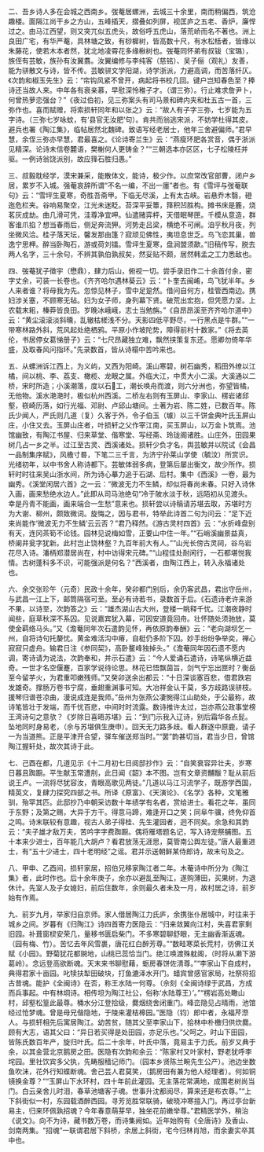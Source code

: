 <!-- { "loadSidebar": true } -->
二、吾乡诗人多在会城之西南乡。弢菴居螺洲，去城三十余里，南而稍偏西，筑沧趣楼。面隔江尚干乡之方山，五峰插天，摺叠如列屏，视匡庐之五老、香炉，廉悍过之。由马江西望，则又突兀似五虎头，故俗呼五虎山，落荒峤而名不著也。洲上良田广宅，有华严菴，具林塘之致，有桫樨树，皆高数十尺，有水松栝者，皆缘以朱藤花，使若木本者然，犹北地凌霄花多缘楸树也。弢菴同怀弟有叔钹（宝璐），族侄有芸敏，族孙有汝翼翥。汝翼编修与李纯客（慈铭）、吴子俪（观礼）友善，能为骈散文与诗，皆不传。芸敏骈文学阳湖，诗学浙派，力避高调，而苦落纤仄。《次韵和椒玉先生》云：“帘钩风紧不曾开，病起将书校几回。键户岂知春色至？捧诗还当故人来。中年各有衰亲慕，早慰深怜稚子才。（谓三弥）。行止难求詹尹卜，何曾热萝恋强台？”《夜过伯初，见三弥案头有司马景和碑内夹和杜五古一首，三弥作也。喜而赋赠，将索损轩同年和以张之》云：“故人有子字三弥，七岁能为五字诗。（三弥七岁咏蚊，有‘县官无汝肥’句）。肯共而翁逃宋派，不妨学杜得其皮。避兵也署《陶江集》，临帖居然北魏碑。致语写经老居士，他年三舍避偏师。”君早慧，余侄三弥亦早慧，君最喜之。《论诗寄兰生》云：“燕瘦环肥各赏音，偶于浙派见精深。论诗未信卷麓语，樊榭何人更铸金？”“三朝选本亦区区，七子松陵枉并驱。一例诗翁饶派别，故应箨石胜归愚。”

三、叔毅耽经学，漠宋兼采，能散体文，能诗，极少作。以庶常改官部曹，闭户乡居，累岁不入城。强菴哀辞所谓“不名一编，不出一廛”者也。有《雪坪与弢菴联句》云：“雪坪生夏寒，奇胜吾斋甲。下临无尽溪，上有太古峡。岩悬乔木翳，磴迤危栏夹。谷响易聚空，江光未迷眨。苔深平妥簟，箨积凹胜构。摊书床是簏，烧茗灰成劫。曲几滑可凭，洼尊净宜呷。仙遣赌弈枰，天借眠琴匣。千模从意造，群客谁爪掐？想当春雨后，侧足奔流狎。河势走吕梁，横绝不可闸。洎乎秋月夜，列坐微风洽。桂子落天坛，馨发那由篷？寂顽见佛性，夷坦息世乏。鸟飞恋其巢，兽逸宁思柙。醉当卧陶石，游或荷刘镭。雪坪生夏寒，盘涧盟须歃。”旧稿传写，脱去两人名字，三十余句，不辨其孰伯孰叔矣，然妥贴不颇，居然韩孟之工力悉敌也。

四、弢菴犹子徵宇（懋鼎），肆力后山，俯视一切。尝手录旧作二十余首付余，密字丈余，可装一长卷也。《齐齐哈尔遇林葵云》云：“卜奎去闽崤，鸟飞犹半年。乡人来者谁？将毋我为先。忽惊见林子，雪中足跫然。借问自何方，桂管西南边。携妇涉关塞，不顾寒无毡。妇为女子师，身列幕下贤。破荒出宏抱，但凭愿力坚。上农载末耜，榛莽皆良田。岁晚冰峨峨，志士当勉旃。”《自昂昂溪至齐齐哈尔道中》云：“黄尘滚滚淡斜曛，乱辙枯槎浅不分。天影四低平野尽，一行黑点是牛群。”“一带寒林路外斜，荒风起处绝栖鸦。平原小作坡陀势，障得前村十数家。”《将去英伦，书居停女葛悌册子》云：“七尺昂藏独立难，飘然挟策复东还。愿卿勿倚年华盛，及取春风问指环。”先录数首，皆从诗榻中苦吟来也。

五、从螺洲诉江西上，为义屿，又西为阳崎。溪山寒碧，树石幽秀，稻田外缭以江橘，间以桃、李、荔支、橄榄、龙眼之属。外临大江，中贯大小二溪。大溪通以二桥，宋时所造；小溪潮落，度以石工，潮长唤舟而渡，则六分洲也，弥望皆橘，无他物。溪水滟滟时，极似杭州西溪。二桥左右则有玉屏山、李家山、楞岩诸邱壑，嵚崎历落，如行光福、邓尉、卢邱山塘间。土著为岩、陈二姓，已数百年。陈氏少闻人，严氏则几道（复）久客于外，令子伯玉（璩）以三千饼金典叶氏玉屏山庄，小住又去。玉屏山庄者，叶损轩之父作宰江南，买玉屏山，以万金卜筑焉。池馆幽致，有陶江书屋、归来草堂、偕寒堂、写经斋、玲珑阁诸胜。山庄外，田园果树几占一乡之半。过江至古灵、西溪诸处。损轩少负才名，舆芸敏并以院试《会昌一品制集序赋》，风檐寸晷，下笔二三千言，为济宁孙莱山学使（毓汶）所赏识。光绪初年，以中书舍人称诗都下。芸敏体弱多病，登第后屡出衡文，故少所作。损轩时时往来吴山浙水间，所为诗心摹力追于石湖、后村。集中《西溪》一卷，最为幽秀。《溪堂闲居六首》之一云：“微波无力不生鳞，却似将春尚未春。只好入诗休入画，画来愁绝水边人。”此即从司马池绝句“冷于陂水淡于秋，远陌初从见渡头。幸是丹青不能画，画来端合一生愁”意来也。损轩尝以诗稿请苏堪去取，苏堪时方为大谢、柳州，颇致微词。旋悔之，因与君书，特举此诗首二句为问云：“足下近来尚能作‘微波无力不生鳞’云云否？”君乃释然。《游古灵村四首》云：“水折峰盘别有天，连冈茶筍不论钱。园林见说梅如雪，正要山中住一年。”“石峭溪幽景益真，桥阑井瓮字犹新。此村岂止饶林壑？九百年前大有人。”“山光长傍古灵祠，谷鸟岩花尽入诗。潘柄郑潜居尚在，村中访得宋元碑。”“山程佳处耐闲行，一石都堪悦我情。古树蓬科多不识，可能强派是何名？”西溪者，由陶江西上，转入永福诸处也。

六、余交张珍午（元奇）民政十余年，癸卯都门别后，余仍客武昌，君出守岳州，与武昌一江上下，邮筒隔宿可至。至必有诗若书，录数首于后。《石遗诗老许来游不果，以诗至，次韵答之》云：“雄杰湖山古大州，登楼一眺释千忧。江潮夜静时闻些，庭草秋深不系囚。见说嘉宾犹入幕，可因安道竟回舟。壮怀随处须驰放，莫使金羁络马头。”又《澹菴同年次石遣韵见怀，再依原韵奉酬》云：“老向湖坝乞一州，自将诗句托嫠忧。黄金难活沟中瘠，自梃仍多阶下囚。妙手纷纷争举奕，禅心寂寂只虚舟。输君日注《参同契》，高卧鳌峰独掉头。”《澹菴同年因石遗不愿内调，寄诗请为说法，次韵奉和，并示石遣》云：“今人爱诵石遣诗，诗笔纵横近益奇。一世才名空偃蹇，百家学说待论思。林花已悟飘茵旨，剑气宁忘出匣时？衡岳至今留芋火，为君重叩嫩残师。”又癸卯送余出都云：“十日深谈塞百悲，借君跌宕发雄奇。撑肠万卷书宁腐，垂翅重渊事可知。大冶祥金认干莫，多方歧路误骈枝。援琴归谱苍凉曲，漫说成连是我师。”岳州为张燕公凄惋得江山助处，于公最称，故诗笔皆壮于发端，而千忧百悲，中间时时流露。数诗推许太过，岂亦燕公政事堂榜王湾诗句之意欤？《岁除日喜晤苏堪》云：“到门示我入辽诗，别后霜华各点髭。坠地同时身易老，（佘与苏堪俱生庚申）。回天无力路多歧。看人群逐中原鹿，请子一为当道熊。正是平津开合望，驿车催送郑当时。”“罢”韵甚切当，君当少日，曾馆陶江握轩处，故次其诗于此。

七、己酉在都，几道见示《十二月初七日阅邸抄作》云：“自笑衰容异壮夫，岁寒日暮且踟蹰。平生献玉常遭刖，此日闻《韶》本不图。岂有文章资黼黻？耻从前后说王卢。一流将尽犹容汝，青眼高歌见两徒。”几道以马江习流学子，既游学西国，精英文，复肆力探究四部之书。所译《原富》、《天演论》、《名学》各种，文笔雅驯，殆罕其匹。此邸抄乃中朝采访数十年绩学有名者，赏给进士。看花之年，虽同于东野；及第之赐，大异于方干。得意马蹄，难逢开口之笑；同阜牛骥，终免仰首之鸣。诗末联较有意趣，视古人弟子得桂、先生灌园者，迥不同矣。余急和其韵云：“夫子雄才敌万夫，苦吟字字费踟蹰。偶将雁塔题名记，写入诗宠祭脯图。五十本来少进士，百年能几大胡卢？看君放荡无涯思，莫管南公舆左徒。”唐人最重进士，有“五十少进士，四十老明经”之谣。君并示送朝鲜某侍郎诗，故末句及之。

八、甲申、乙酉间，损轩家居，招伯兄移家陶江者二年。木菴诗中所分为《陶江集》者，此时作也。后十余年庚子，余亦以避乱至陶江，遂购薄田，买果树，为退休计。先室人及子女媳妇，前后住数年，余则最久者未及一月，故村居之诗，前岁始有作焉。

九、前岁九月，举家归自京师。家人借居陶江力氏庐，余携张仆居城中，时往来于城乡之间。岁暮有《归陶江》诗四首寄力医隐云：“归来敛翼向江村，失喜君家剩旧园。补葺窗棂安荣几，量移书匮启柴门。不多寒碧聊舒眼，无主幽香渐返魂。（园有梅、竹）。苦忆去年风雪裹，唐花红白醉芳尊。”“数畦寒菜长荒村，彷佛江关赋《小园》。野菊犹花都豌地，山桃已蕊恰当门。绝江唤渡殊躭阁，（时将从濑下游葛岭）。念远登高欲断魂。天末来书聊慰藉，蛎房春饼佐清尊。”“李家山下自成村，典得君家十亩园。叱犊扶犁田破块，打鱼漉泽水开门。蜡宾曾感官家局，社祭将招古昔魂。能护《全闽诗》在否，称王水陆一何尊。（佘刻《全闽诗绿于武昌，方成而兵事起。中有林垌诗。相传坦为陶江社公，俗称‘水陆尊王）’。”“楞岩高处瞰山村，邱壑松篁此最尊。桶水分江登拾级，爨烟绕舍闭重门。峰峦隐见占晴雨，池馆经过怆梦魂。曾是母兄偕隐地，于陵来灌桔槔园。”医隐（钧）郎中者，永福芹漈人。与损轩相先后寓居陶江。幼苦贫，随其父至李家山下，拾林中朴檄归供炊爨。顾有大志，语其父曰：“异日若买得是处田园，亦足乐也。”父呵之。时山下田园，皆陈氏数百年产，旋归叶氏。后二十余年，叶氏中落，竟易主于力氏。前岁又典于余，以其金营北京鹅房之田。医隐有次韵和余云：“陈家村又叶家村，野老犹呼李垞园。里社饮宾多父执，先畴服穑记师门。（园本乡贤陈兰畹先生公产）。池边坐数鱼吹沫，花外行知蝶断魂。舍己芸人君莫笑，（鹅房田有兼为他人经理者）。何如铜镜换金尊？”“玉屏山下水环村，四十年前此灌园。无主落花常满地，成围老树尚当门。白云亲舍儿时泪，春草池塘客子魂。世事升沈都阅尽，算来还是布衣尊。”“上下斜街似一村，东园载酒醉西园。寻芳览胜常联骑，破晓冲寒擅入门。再过亭台新易主，归来环佩孰招魂？今年春意萌芽早，独坐花前嫩举尊。”君精医学外，稍治《说文》。向不为诗，藏书数万卷，而诗集阙如。近年始购有《全唐诗》及香山、剑南两集。“招魂”一联谓君居下斜桥，余居上斜街，宅今归林肖旭，而余妻实卒其中也。

